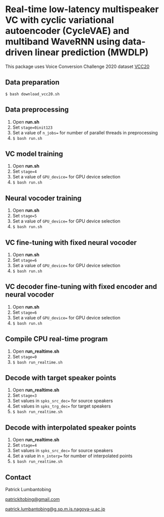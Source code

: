 # Real-time low-latency multispeaker VC with cyclic variational autoencoder (CycleVAE) and multiband WaveRNN using data-driven linear prediction (MWDLP)


This package uses Voice Conversion Challenge 2020 dataset [VCC20](http://vc-challenge.org/)

## Data preparation
```
$ bash download_vcc20.sh
```

## Data preprocessing
1. Open **run.sh**
2. Set `stage=0init123`
3. Set a value of `n_jobs=` for number of parallel threads in preprocessing
4. `$ bash run.sh`


## VC model training
1. Open **run.sh**
2. Set `stage=4`
3. Set a value of `GPU_device=` for GPU device selection
4. `$ bash run.sh`


## Neural vocoder training
1. Open **run.sh**
2. Set `stage=5`
3. Set a value of `GPU_device=` for GPU device selection
4. `$ bash run.sh`


## VC fine-tuning with fixed neural vocoder
1. Open **run.sh**
2. Set `stage=6`
3. Set a value of `GPU_device=` for GPU device selection
4. `$ bash run.sh`


## VC decoder fine-tuning with fixed encoder and neural vocoder
1. Open **run.sh**
2. Set `stage=6`
3. Set a value of `GPU_device=` for GPU device selection
4. `$ bash run.sh`


## Compile CPU real-time program
1. Open **run_realtime.sh**
2. Set `stage=0`
3. `$ bash run_realtime.sh`


## Decode with target speaker points
1. Open **run_realtime.sh**
2. Set `stage=3`
3. Set values in `spks_src_dec=` for source speakers
4. Set values in `spks_trg_dec=` for target speakers
5. `$ bash run_realtime.sh`


## Decode with interpolated speaker points
1. Open **run_realtime.sh**
2. Set `stage=4`
3. Set values in `spks_src_dec=` for source speakers
4. Set a value in `n_interp=` for number of interpolated points
5. `$ bash run_realtime.sh`


## Contact

Patrick Lumbantobing

patrickltobing@gmail.com

patrick.lumbantobing@g.sp.m.is.nagoya-u.ac.jp
